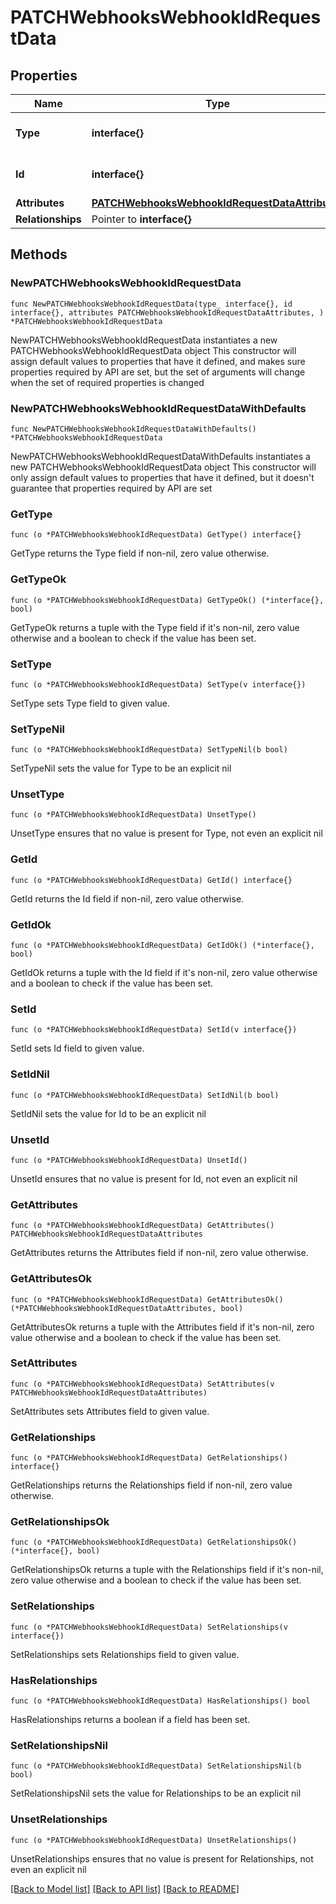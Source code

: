 # PATCHWebhooksWebhookIdRequestData

## Properties

Name | Type | Description | Notes
------------ | ------------- | ------------- | -------------
**Type** | **interface{}** | The resource&#39;s type | 
**Id** | **interface{}** | The resource&#39;s id | 
**Attributes** | [**PATCHWebhooksWebhookIdRequestDataAttributes**](PATCHWebhooksWebhookIdRequestDataAttributes.md) |  | 
**Relationships** | Pointer to **interface{}** |  | [optional] 

## Methods

### NewPATCHWebhooksWebhookIdRequestData

`func NewPATCHWebhooksWebhookIdRequestData(type_ interface{}, id interface{}, attributes PATCHWebhooksWebhookIdRequestDataAttributes, ) *PATCHWebhooksWebhookIdRequestData`

NewPATCHWebhooksWebhookIdRequestData instantiates a new PATCHWebhooksWebhookIdRequestData object
This constructor will assign default values to properties that have it defined,
and makes sure properties required by API are set, but the set of arguments
will change when the set of required properties is changed

### NewPATCHWebhooksWebhookIdRequestDataWithDefaults

`func NewPATCHWebhooksWebhookIdRequestDataWithDefaults() *PATCHWebhooksWebhookIdRequestData`

NewPATCHWebhooksWebhookIdRequestDataWithDefaults instantiates a new PATCHWebhooksWebhookIdRequestData object
This constructor will only assign default values to properties that have it defined,
but it doesn't guarantee that properties required by API are set

### GetType

`func (o *PATCHWebhooksWebhookIdRequestData) GetType() interface{}`

GetType returns the Type field if non-nil, zero value otherwise.

### GetTypeOk

`func (o *PATCHWebhooksWebhookIdRequestData) GetTypeOk() (*interface{}, bool)`

GetTypeOk returns a tuple with the Type field if it's non-nil, zero value otherwise
and a boolean to check if the value has been set.

### SetType

`func (o *PATCHWebhooksWebhookIdRequestData) SetType(v interface{})`

SetType sets Type field to given value.


### SetTypeNil

`func (o *PATCHWebhooksWebhookIdRequestData) SetTypeNil(b bool)`

 SetTypeNil sets the value for Type to be an explicit nil

### UnsetType
`func (o *PATCHWebhooksWebhookIdRequestData) UnsetType()`

UnsetType ensures that no value is present for Type, not even an explicit nil
### GetId

`func (o *PATCHWebhooksWebhookIdRequestData) GetId() interface{}`

GetId returns the Id field if non-nil, zero value otherwise.

### GetIdOk

`func (o *PATCHWebhooksWebhookIdRequestData) GetIdOk() (*interface{}, bool)`

GetIdOk returns a tuple with the Id field if it's non-nil, zero value otherwise
and a boolean to check if the value has been set.

### SetId

`func (o *PATCHWebhooksWebhookIdRequestData) SetId(v interface{})`

SetId sets Id field to given value.


### SetIdNil

`func (o *PATCHWebhooksWebhookIdRequestData) SetIdNil(b bool)`

 SetIdNil sets the value for Id to be an explicit nil

### UnsetId
`func (o *PATCHWebhooksWebhookIdRequestData) UnsetId()`

UnsetId ensures that no value is present for Id, not even an explicit nil
### GetAttributes

`func (o *PATCHWebhooksWebhookIdRequestData) GetAttributes() PATCHWebhooksWebhookIdRequestDataAttributes`

GetAttributes returns the Attributes field if non-nil, zero value otherwise.

### GetAttributesOk

`func (o *PATCHWebhooksWebhookIdRequestData) GetAttributesOk() (*PATCHWebhooksWebhookIdRequestDataAttributes, bool)`

GetAttributesOk returns a tuple with the Attributes field if it's non-nil, zero value otherwise
and a boolean to check if the value has been set.

### SetAttributes

`func (o *PATCHWebhooksWebhookIdRequestData) SetAttributes(v PATCHWebhooksWebhookIdRequestDataAttributes)`

SetAttributes sets Attributes field to given value.


### GetRelationships

`func (o *PATCHWebhooksWebhookIdRequestData) GetRelationships() interface{}`

GetRelationships returns the Relationships field if non-nil, zero value otherwise.

### GetRelationshipsOk

`func (o *PATCHWebhooksWebhookIdRequestData) GetRelationshipsOk() (*interface{}, bool)`

GetRelationshipsOk returns a tuple with the Relationships field if it's non-nil, zero value otherwise
and a boolean to check if the value has been set.

### SetRelationships

`func (o *PATCHWebhooksWebhookIdRequestData) SetRelationships(v interface{})`

SetRelationships sets Relationships field to given value.

### HasRelationships

`func (o *PATCHWebhooksWebhookIdRequestData) HasRelationships() bool`

HasRelationships returns a boolean if a field has been set.

### SetRelationshipsNil

`func (o *PATCHWebhooksWebhookIdRequestData) SetRelationshipsNil(b bool)`

 SetRelationshipsNil sets the value for Relationships to be an explicit nil

### UnsetRelationships
`func (o *PATCHWebhooksWebhookIdRequestData) UnsetRelationships()`

UnsetRelationships ensures that no value is present for Relationships, not even an explicit nil

[[Back to Model list]](../README.md#documentation-for-models) [[Back to API list]](../README.md#documentation-for-api-endpoints) [[Back to README]](../README.md)


